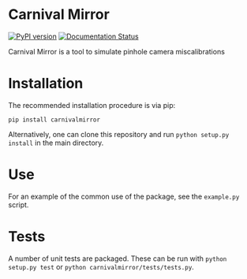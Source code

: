 # Carnival Mirror
[![PyPI version](https://badge.fury.io/py/carnivalmirror.svg)](https://badge.fury.io/py/carnivalmirror) [![Documentation Status](https://readthedocs.org/projects/carnivalmirror/badge/?version=latest)](https://carnivalmirror.readthedocs.io/en/latest/?badge=latest)

Carnival Mirror is a tool to simulate pinhole camera miscalibrations

# Installation
The recommended installation procedure is via pip:
```
pip install carnivalmirror
```

Alternatively, one can clone this repository and run `python setup.py install` in the main directory.

# Use
For an example of the common use of the package, see the `example.py` script.

# Tests
A number of unit tests are packaged. These can be run with `python setup.py test` or `python carnivalmirror/tests/tests.py`.
